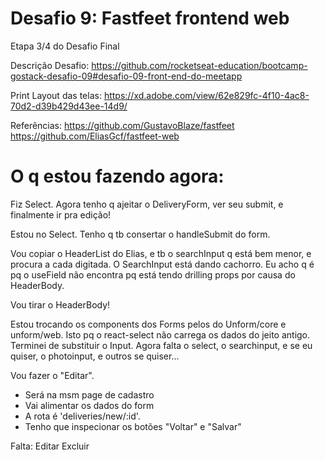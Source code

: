 # Desafio 9: Fastfeet frontend web

Etapa 3/4 do Desafio Final

Descrição Desafio: https://github.com/rocketseat-education/bootcamp-gostack-desafio-09#desafio-09-front-end-do-meetapp

Print Layout das telas: https://xd.adobe.com/view/62e829fc-4f10-4ac8-70d2-d39b429d43ee-14d9/

Referências:
https://github.com/GustavoBlaze/fastfeet
https://github.com/EliasGcf/fastfeet-web

# O q estou fazendo agora:

Fiz Select. Agora tenho q ajeitar o DeliveryForm, ver seu submit, e finalmente ir pra edição!

Estou no Select. Tenho q tb consertar o handleSubmit do form.

Vou copiar o HeaderList do Elias, e tb o searchInput q está bem menor, e procura a cada digitada.
O SearchInput está dando cachorro. Eu acho q é pq o useField não encontra pq está tendo drilling props por causa do HeaderBody.

Vou tirar o HeaderBody!

Estou trocando os components dos Forms pelos do Unform/core e unform/web. Isto pq o react-select não carrega os dados do jeito antigo. Terminei de substituir o Input. Agora falta o select, o searchinput, e se eu quiser, o photoinput, e outros se quiser...

Vou fazer o "Editar".

- Será na msm page de cadastro
- Vai alimentar os dados do form
- A rota é 'deliveries/new/:id'.
- Tenho que inspecionar os botões "Voltar" e "Salvar"

Falta:
Editar
Excluir
